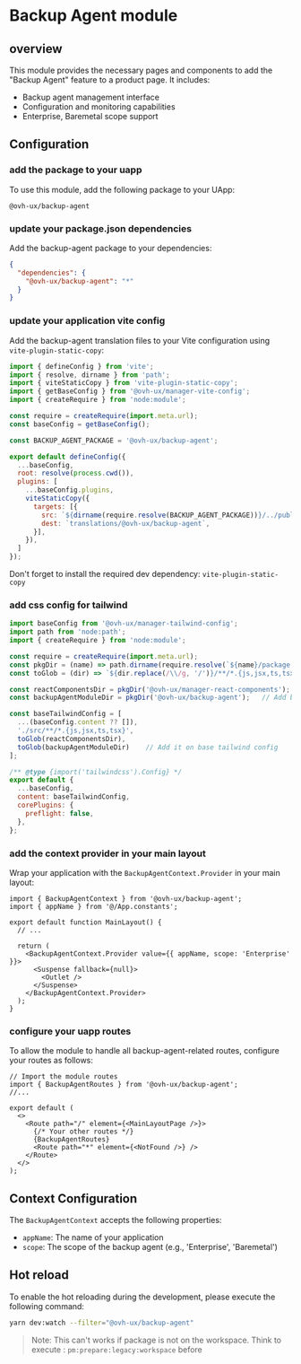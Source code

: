 # Backup Agent module

## overview

This module provides the necessary pages and components to add the "Backup Agent" feature to a product page. It includes:

- Backup agent management interface
- Configuration and monitoring capabilities
- Enterprise, Baremetal scope support

## Configuration

### add the package to your uapp

To use this module, add the following package to your UApp:

`@ovh-ux/backup-agent`

### update your package.json dependencies

Add the backup-agent package to your dependencies:

```json
{
  "dependencies": {
    "@ovh-ux/backup-agent": "*"
  }
}
```

### update your application vite config

Add the backup-agent translation files to your Vite configuration using `vite-plugin-static-copy`:

```js
import { defineConfig } from 'vite';
import { resolve, dirname } from 'path';
import { viteStaticCopy } from 'vite-plugin-static-copy';
import { getBaseConfig } from '@ovh-ux/manager-vite-config';
import { createRequire } from 'node:module';

const require = createRequire(import.meta.url);
const baseConfig = getBaseConfig();

const BACKUP_AGENT_PACKAGE = '@ovh-ux/backup-agent';

export default defineConfig({
  ...baseConfig,
  root: resolve(process.cwd()),
  plugins: [
    ...baseConfig.plugins,
    viteStaticCopy({
      targets: [{
        src: `${dirname(require.resolve(BACKUP_AGENT_PACKAGE))}/../public/**/*`,
        dest: `translations/@ovh-ux/backup-agent`,
      }],
    }),
  ]
});
```

Don't forget to install the required dev dependency: `vite-plugin-static-copy`

### add css config for tailwind

```js
import baseConfig from '@ovh-ux/manager-tailwind-config';
import path from 'node:path';
import { createRequire } from 'node:module';

const require = createRequire(import.meta.url);
const pkgDir = (name) => path.dirname(require.resolve(`${name}/package.json`));
const toGlob = (dir) => `${dir.replace(/\\/g, '/')}/**/*.{js,jsx,ts,tsx}`;

const reactComponentsDir = pkgDir('@ovh-ux/manager-react-components');
const backupAgentModuleDir = pkgDir('@ovh-ux/backup-agent');   // Add backup agent dir resolution

const baseTailwindConfig = [
  ...(baseConfig.content ?? []),
  './src/**/*.{js,jsx,ts,tsx}',
  toGlob(reactComponentsDir),
  toGlob(backupAgentModuleDir)    // Add it on base tailwind config
];

/** @type {import('tailwindcss').Config} */
export default {
  ...baseConfig,
  content: baseTailwindConfig,
  corePlugins: {
    preflight: false,
  },
};
```

### add the context provider in your main layout

Wrap your application with the `BackupAgentContext.Provider` in your main layout:

```tsx
import { BackupAgentContext } from '@ovh-ux/backup-agent';
import { appName } from '@/App.constants';

export default function MainLayout() {
  // ...

  return (
    <BackupAgentContext.Provider value={{ appName, scope: 'Enterprise' }}>
      <Suspense fallback={null}>
        <Outlet />
      </Suspense>
    </BackupAgentContext.Provider>
  );
}
```

### configure your uapp routes

To allow the module to handle all backup-agent-related routes, configure your routes as follows:

```tsx
// Import the module routes
import { BackupAgentRoutes } from '@ovh-ux/backup-agent';
//...

export default (
  <>
    <Route path="/" element={<MainLayoutPage />}>
      {/* Your other routes */}
      {BackupAgentRoutes}
      <Route path="*" element={<NotFound />} />
    </Route>
  </>
);
```

## Context Configuration

The `BackupAgentContext` accepts the following properties:

- `appName`: The name of your application
- `scope`: The scope of the backup agent (e.g., 'Enterprise', 'Baremetal')


## Hot reload

To enable the hot reloading during the development, please execute the following command:

```bash
yarn dev:watch --filter="@ovh-ux/backup-agent"
```

> Note: This can't works if package is not on the workspace. Think to execute : `pm:prepare:legacy:workspace` before
